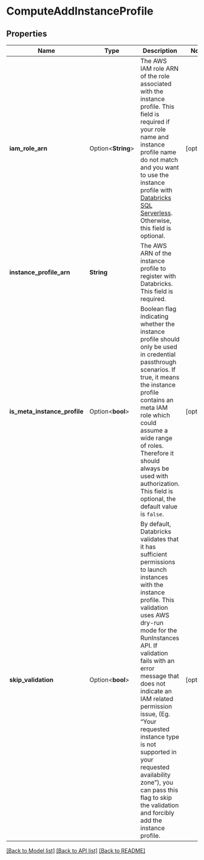 # ComputeAddInstanceProfile

## Properties

Name | Type | Description | Notes
------------ | ------------- | ------------- | -------------
**iam_role_arn** | Option<**String**> | The AWS IAM role ARN of the role associated with the instance profile. This field is required if your role name and instance profile name do not match and you want to use the instance profile with [Databricks SQL Serverless](https://Docsdatabricks.com/sql/admin/serverless.html).  Otherwise, this field is optional.  | [optional]
**instance_profile_arn** | **String** | The AWS ARN of the instance profile to register with Databricks. This field is required. | 
**is_meta_instance_profile** | Option<**bool**> | Boolean flag indicating whether the instance profile should only be used in credential passthrough scenarios. If true, it means the instance profile contains an meta IAM role which could assume a wide range of roles. Therefore it should always be used with authorization. This field is optional, the default value is `false`.  | [optional]
**skip_validation** | Option<**bool**> | By default, Databricks validates that it has sufficient permissions to launch instances with the instance profile. This validation uses AWS dry-run mode for the RunInstances API. If validation fails with an error message that does not indicate an IAM related permission issue, (Eg. “Your requested instance type is not supported in your requested availability zone”), you can pass this flag to skip the validation and forcibly add the instance profile.  | [optional]

[[Back to Model list]](../README.md#documentation-for-models) [[Back to API list]](../README.md#documentation-for-api-endpoints) [[Back to README]](../README.md)


